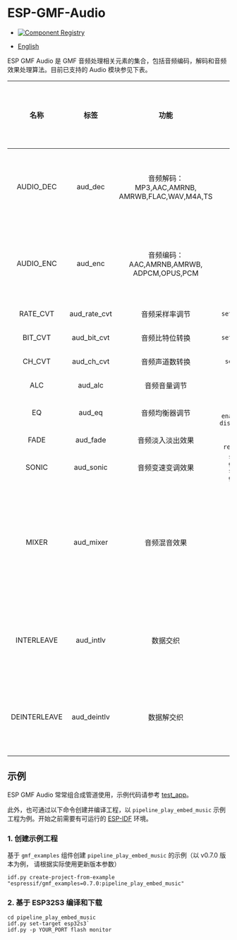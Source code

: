 # ESP-GMF-Audio

- [![Component Registry](https://components.espressif.com/components/espressif/gmf_audio/badge.svg)](https://components.espressif.com/components/espressif/gmf_audio)

- [English](./README.md)

ESP GMF Audio 是 GMF 音频处理相关元素的集合，包括音频编码，解码和音频效果处理算法。目前已支持的 Audio 模块参见下表。

| 名称 | 标签 | 功能 |  函数方法   | 输入端口 | 输出端口 |  输入阻塞时间 | 输出阻塞时间 |依赖音频信息 |
|:----:| :-----: | :----: | :----: |:----: |:----: |:----: |:----: |:---- |
|  AUDIO_DEC | aud_dec | 音频解码：MP3,AAC,AMRNB,<br>AMRWB,FLAC,WAV,M4A,TS  | 无 |  单个 |  单个  | 可用户配置，默认是最大延迟 |可用户配置，默认是最大延迟 |否 |
|  AUDIO_ENC | aud_enc | 音频编码：AAC,AMRNB,AMRWB,<br>ADPCM,OPUS,PCM  | 无 |  单个 |  单个  | 可用户配置，默认是最大延迟 |可用户配置，默认是最大延迟 |是 |
|  RATE_CVT| aud_rate_cvt | 音频采样率调节  | `set_dest_rate` |  单个 |  单个  |最大延迟 |最大延迟| 是 |
|  BIT_CVT | aud_bit_cvt | 音频比特位转换  | `set_dest_bits`| 单个 |  单个  |最大延迟 |最大延迟| 是 |
|  CH_CVT  | aud_ch_cvt | 音频声道数转换   | `set_dest_ch`|  单个 |  单个  |最大延迟 |最大延迟| 是 |
|  ALC     | aud_alc | 音频音量调节    | `set_gain`<br>`get_gain`| 单个 |  单个  |最大延迟 |最大延迟| 是 |
|  EQ      | aud_eq | 音频均衡器调节  |`set_para`<br>`get_para`<br>`enable_filter`<br>`disable_filter`  |单个 |单个|最大延迟 |最大延迟|是 |
|  FADE    | aud_fade | 音频淡入淡出效果    |`set_mode`<br>`get_mode`<br>`reset_weight` | 单个 |  单个  |最大延迟 |最大延迟 |是 |
|  SONIC   | aud_sonic | 音频变速变调效果    |`set_speed`<br>`get_speed`<br>`set_pitch`<br>`get_pitch`| 单个 | 单个 |最大延迟 |最大延迟| 是 |
|  MIXER   | aud_mixer | 音频混音效果  |`set_info`<br>`set_mode`|  多个 |  单个  | 第一路阻塞时间为0，其他路阻塞时间为最大延迟 |最大延迟| 否 |
|INTERLEAVE| aud_intlv | 数据交织    | 无 | 多个 |  单个  | 可用户配置，默认是最大延迟 |最大延迟| 是 |
|DEINTERLEAVE| aud_deintlv | 数据解交织 | 无| 单个 |  多个  |最大延迟|可用户配置，默认是最大延迟 |是 |

## 示例
ESP GMF Audio 常常组合成管道使用，示例代码请参考 [test_app](../test_apps/main/elements/gmf_audio_play_el_test.c)。

此外，也可通过以下命令创建并编译工程，以 `pipeline_play_embed_music` 示例工程为例。开始之前需要有可运行的 [ESP-IDF](https://docs.espressif.com/projects/esp-idf/en/latest/esp32s3/get-started/index.html) 环境。

### 1. 创建示例工程

基于 `gmf_examples` 组件创建 `pipeline_play_embed_music` 的示例（以 v0.7.0 版本为例， 请根据实际使用更新版本参数）

``` shell
idf.py create-project-from-example "espressif/gmf_examples=0.7.0:pipeline_play_embed_music"
```

### 2. 基于 ESP32S3 编译和下载

```shell
cd pipeline_play_embed_music
idf.py set-target esp32s3`
idf.py -p YOUR_PORT flash monitor
```
